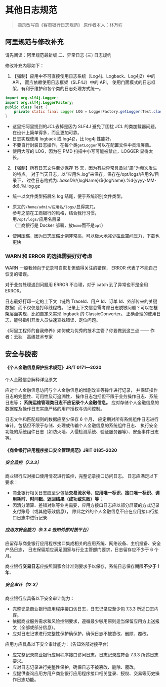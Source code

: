 # 其他日志规范

> 摘录改写自《客商银行日志规范》 原作者本人：林万程


## 阿里规范与修改补充

请先阅读：阿里规范最新版 二、异常日志 (三) 日志规约

修改补充内容如下：

1. 【强制】应用中不可直接使用日志系统（Log4j、Logback、Log4j2）中的 API，
   而应依赖使用日志框架（SLF4J）中的 API，
   使用门面模式的日志框架，有利于维护和各个类的日志处理方式统一。

```java
import org.slf4j.Logger;
import org.slf4j.LoggerFactory;
public class Test {
    private static final Logger LOG = LoggerFactory.getLogger(Test.class);
}
```

* 这里把阿里提到的JCL去掉是因为 SLF4J 避免了困扰 JCL 的类加载器问题，在设计上简单得多，而且更加可靠。
* 日志实现使用 logback 或 log4j2，比 log4j 性能好。
* 不要自行封装日志操作，在每个类`getLogger`可以在配置文件中灵活屏蔽。
* 使用大写的 LOG，因为在 PMD 扫描中小写可能被禁止，LOGGER 显得太长。


2. 【强制】所有日志文件至少保存 15 天，因为有些异常具备以“周”为频次发生的特点。
   对于当天日志，以“应用名.log”来保存，保存在/opt/logs/应用名/目录下，
   过往日志格式为: ${baseDir}/%d{yyyy-MM, aux}/%d{yyyy-MM-dd}/${logName}/${logName}.%d{yyyy-MM-dd}.%i.log.gz


* 统一以文件类型拓展名 log 结尾，便于系统识别文件类型。

* 原文的`/home/admin/应用名/logs/`显得突兀， \
  参考之前在工商银行的风格，结合我行习惯， \
  用`/opt/logs/`应用名目录 \
  （工商银行是 Docker 部署，放`home`而不是`opt`）

* 使用压缩，因为日志压缩比例非常高，可以极大地减少磁盘空间压力，下载也更快


### WARN 和 ERROR 的选择需要好好考虑

WARN 一般我倾向于记录可自恢复但值得关注的错误，
ERROR 代表了不能自己恢复的错误。

对于业务处理遇到问题用 ERROR 不合理，对于 catch 到了异常也不是全用 ERROR。

日志最好打印一定的上下文（链路 TraceId、用户 Id、订单 Id、外部传来的关键数据）而不仅仅是打印线程栈。
记录上下文信息需考虑日志脱敏问题？可以在框架层面实现，比如自定义实现 logback 的 ClassicConverter。
正确合理的使用日志，能够指引开发人员快速查找错误、定位问题。

《阿里工程师的自我修养》如何成为优秀的技术主管？你要做到这三点
—— 作者：云狄　高级技术专家


## 安全与脱密

#### 《个人金融信息保护技术规范》JR/T 0171—2020

个人金融信息解释详见原文

应对个人金融信息访问与个人金融信息的增删改查等操作进行记录，
并保证操作日志的完整性、可用性及可追溯性，
操作日志包括但不限于业务操作日志、系统日志等；
**系统运维管理类日志不应记录个人金融信息。**
应对存储个人金融信息的数据库及操作日志实施严格的用户授权与访问控制。

日志文件和匹配规则的数据应至少保存 6 个月，
应定期对所有系统组件日志进行审计，包括但不限于存储、处理或传输个人金融信息的系统组件日志、
执行安全功能的系统组件日志（如防火墙、入侵检测系统、验证服务器等）、安全事件日志等。



#### 《商业银行应用程序接口安全管理规范》JRIT 0185-2020

##### 安全监控（7.3.3）

商业银行应对接口使用情况进行监控，完整记录接口访问日志。
日志应满足以下要求：
* 商业银行相关日志应至少包括**交易流水号、应用唯一标识、接口唯一标识、调用耗时、时间戳、返回结果（成功或失败）等**；
* 因清分清算、差错对账等业务需要，应用方接口日志应以部分屏蔽的方式记录支付账号（或其他等效信息），
  除此之外的个人金融信息不应在应用接口行接口日志中进行记录.


##### 应用方安全能力（9.3.4 告知外部对接平台）

应留存与商业银行应用程序接口集成相关的应用系统、网络设备、主机投备、安全产品日志，
日志保留期应满足国家与行业主管部门要求，日志留存应不少于 6 个月。

商业银行**交易日志**应按照国家会计准则要求予以保存，系统日志保存期限**不少于 1 年**．


##### 安全审计（12.3）

商业银行应具备以下安全审计能力：
* 完整记录商业银行应用程序接口访日志，日志记录应至少包 7.3.3 所述口志内容。
* 依据商业服务需求和风险控制要求，遵循最少够用原则适当保留应用方上送报文（全部或部分信息）。
* 应对日志记求进行完整性保护确保护，确保日志不被篡改、删除、覆改。

应用方应具备以下安全审计能力：（告知外部对接平台）
* 应完整记录商业银行应用程序接口访问日志，日志记录应符合 7.3.3 所述日志要求。
* 应对日志记录进行完整性保护，确保日志不被篡改、删除、覆改。
* 应提供查询应用方用户商业银行应用程序接口相关登录、授权、交易等历史操作日志功能。